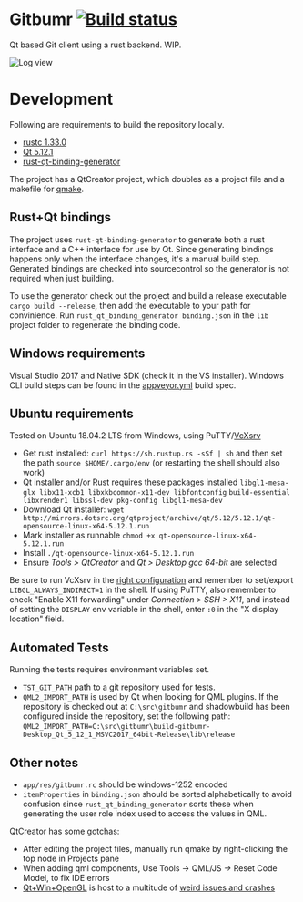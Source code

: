 # Gitbumr [![Build status](https://ci.appveyor.com/api/projects/status/211dlbqs63w61har?svg=true)](https://ci.appveyor.com/project/stofte/gitbumr)

Qt based Git client using a rust backend. WIP.

![Log view](https://i.imgur.com/NLjuY5R.png "Log view")

# Development

Following are requirements to build the repository locally.

 - [rustc 1.33.0](https://rustup.rs/)
 - [Qt 5.12.1](https://www.qt.io/offline-installers)
 - [rust-qt-binding-generator](https://github.com/KDE/rust-qt-binding-generator) 

The project has a QtCreator project, which doubles as a project file and a
makefile for [qmake](http://doc.qt.io/qt-5/qmake-manual.html).

## Rust+Qt bindings

The project uses `rust-qt-binding-generator`
to generate both a rust interface and a C++ interface for use by Qt. Since
generating bindings happens only when the interface changes, it's a manual
build step. Generated bindings are checked into sourcecontrol so the generator
is not required when just building.

To use the generator check out the project and build a release executable
`cargo build --release`, then add the executable to your path for convinience.
Run `rust_qt_binding_generator binding.json` in the `lib` project folder to
regenerate the binding code.

## Windows requirements

Visual Studio 2017 and Native SDK (check it in the VS installer). Windows CLI
build steps can be found in the [appveyor.yml](appveyor.yml) build spec.

## Ubuntu requirements

Tested on Ubuntu 18.04.2 LTS from Windows, using PuTTY/[VcXsrv](https://sourceforge.net/projects/vcxsrv/)

 - Get rust installed: `curl https://sh.rustup.rs -sSf | sh` and then set the path
   `source $HOME/.cargo/env` (or restarting the shell should also work)
 - Qt installer and/or Rust requires these packages installed
   `libgl1-mesa-glx libx11-xcb1 libxkbcommon-x11-dev libfontconfig`
   `build-essential libxrender1 libssl-dev pkg-config libgl1-mesa-dev`
 - Download Qt installer:
   `wget http://mirrors.dotsrc.org/qtproject/archive/qt/5.12/5.12.1/qt-opensource-linux-x64-5.12.1.run`
 - Mark installer as runnable `chmod +x qt-opensource-linux-x64-5.12.1.run`
 - Install `./qt-opensource-linux-x64-5.12.1.run`
 - Ensure *Tools > QtCreator* and *Qt > Desktop gcc 64-bit* are selected

Be sure to run VcXsrv in the [right configuration](https://github.com/Microsoft/WSL/issues/2855#issuecomment-358861903)
and remember to set/export `LIBGL_ALWAYS_INDIRECT=1` in the shell. If using PuTTY,
also remember to check "Enable X11 forwarding" under *Connection > SSH > X11*,
and instead of setting the `DISPLAY` env variable in the shell, enter `:0` in
the "X display location" field.

## Automated Tests

Running the tests requires environment variables set. 

 - `TST_GIT_PATH` path to a git repository used for tests.
 - `QML2_IMPORT_PATH` is used by Qt when looking for QML plugins. If the 
repository is checked out at `C:\src\gitbumr` and shadowbuild has been configured inside
the repository, set the following path:
`QML2_IMPORT_PATH=C:\src\gitbumr\build-gitbumr-Desktop_Qt_5_12_1_MSVC2017_64bit-Release\lib\release`

## Other notes

 - `app/res/gitbumr.rc` should be windows-1252 encoded
 - `itemProperties` in `binding.json` should be sorted alphabetically to avoid
   confusion since `rust_qt_binding_generator` sorts these when generating the
   user role index used to access the values in QML.

QtCreator has some gotchas:

 - After editing the project files, manually run qmake by right-clicking the top
   node in Projects pane
 - When adding qml components, Use Tools -> QML/JS -> Reset Code Model, to fix
   IDE errors
 - [Qt+Win+OpenGL](https://wiki.qt.io/Qt_5_on_Windows_ANGLE_and_OpenGL) is host
   to a multitude of [weird issues and crashes](https://bugreports.qt.io/browse/QTBUG-46074?jql=text%20~%20%22QT_OPENGL%22%20and%20text%20~%20%22Windows%22)
